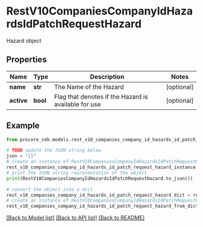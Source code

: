 # RestV10CompaniesCompanyIdHazardsIdPatchRequestHazard

Hazard object

## Properties

Name | Type | Description | Notes
------------ | ------------- | ------------- | -------------
**name** | **str** | The Name of the Hazard | [optional] 
**active** | **bool** | Flag that denotes if the Hazard is available for use | [optional] 

## Example

```python
from procore_sdk.models.rest_v10_companies_company_id_hazards_id_patch_request_hazard import RestV10CompaniesCompanyIdHazardsIdPatchRequestHazard

# TODO update the JSON string below
json = "{}"
# create an instance of RestV10CompaniesCompanyIdHazardsIdPatchRequestHazard from a JSON string
rest_v10_companies_company_id_hazards_id_patch_request_hazard_instance = RestV10CompaniesCompanyIdHazardsIdPatchRequestHazard.from_json(json)
# print the JSON string representation of the object
print(RestV10CompaniesCompanyIdHazardsIdPatchRequestHazard.to_json())

# convert the object into a dict
rest_v10_companies_company_id_hazards_id_patch_request_hazard_dict = rest_v10_companies_company_id_hazards_id_patch_request_hazard_instance.to_dict()
# create an instance of RestV10CompaniesCompanyIdHazardsIdPatchRequestHazard from a dict
rest_v10_companies_company_id_hazards_id_patch_request_hazard_from_dict = RestV10CompaniesCompanyIdHazardsIdPatchRequestHazard.from_dict(rest_v10_companies_company_id_hazards_id_patch_request_hazard_dict)
```
[[Back to Model list]](../README.md#documentation-for-models) [[Back to API list]](../README.md#documentation-for-api-endpoints) [[Back to README]](../README.md)


